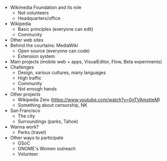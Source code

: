 * Wikimedia Foundation and its role
    * Not volunteers
    * Headquarters/office
* Wikipedia
    * Basic principles (everyone can edit)
    * Community
* Other web sites
* Behind the courtains: MediaWiki
    * Open source (everyone can code)
    * Extension system
* Main projects (mobile web + apps, VisualEditor, Flow, Beta experiments)
* Challenges
    * Design, various cultures, many languages
    * High traffic
    * Community
    * Not enough hands
* Other projects
    * Wikipedia Zero (https://www.youtube.com/watch?v=0nTVAmstteM)
    * Something about censorship, NK
* San Francisco
    * The city
    * Surroundings (parks, Tahoe)
* Wanna work?
    * Perks (travel)
* Other ways to participate
    * GSoC
    * GNOME's Women outreach
    * Volunteer
